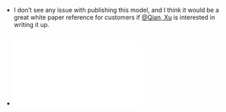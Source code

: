 - I don’t see any issue with publishing this model, and I think it would be a great white paper reference for customers if [@Qian, Xu](mailto:xu.qian@intel.com) is interested in writing it up.
- ![NEURAL ARCHITECTURE SEARCH FOR INTEL MOVIDIUS VPU.pdf](../assets/NEURAL_ARCHITECTURE_SEARCH_FOR_INTEL_MOVIDIUS_VPU_1676946984030_0.pdf)
	-